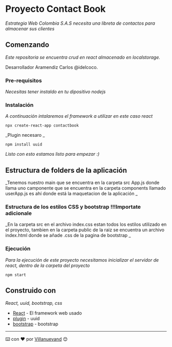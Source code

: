 # Proyecto Contact Book

_Estrategia Web Colombia S.A.S necesita una libreta de contactos para almacenar sus clientes_

## Comenzando

_Este repositoria se encuentra crud en react almacenado en localstorage._

Desarrollador Aramendiz Carlos @idelcoco.


### Pre-requisitos

_Necesitas tener instaldo en tu dipositivo nodejs_

### Instalación

_A continuación intalaremos el framework a utilizar en este caso react_

```
npx create-react-app contactbook
```

_Plugin necesaro _

```
npm install uuid
```

_Listo con esto estamos listo para empezar :)_

## Estructura de folders de la aplicación 

_Tenemos nuestro main que se encuentra en la carpeta src App.js donde llama uno camponente que se encuentra en la carpeta components llamado userApp.js es ahí donde está la maquetacion de la aplicación _

### Estructura de los estilos CSS y bootstrap !!!Importate adicionale 

_En la carpeta src en el archivo index.css estan todos los estilos utilizado en el proyecto, tambien en la carpeta public de la raiz se encuentra un archivo index.html donde se añade .css de la pagina de bootstrap _


### Ejecución 

_Para la ejecución de este proyecto necesitamos inicializar el servidor de react, dentro de la carpeta del proyecto_

```
npm start 
```

## Construido con

_React, uuid, bootstrap, css_

* [React](https://es.reactjs.org/) - El framework web usado
* [plugin](https://www.npmjs.com/package/uuid) - uuid
* [bootstrap](https://getbootstrap.com) - bootstrap



---
⌨️ con ❤️ por [Villanuevand](https://github.com/Villanuevand) 😊
